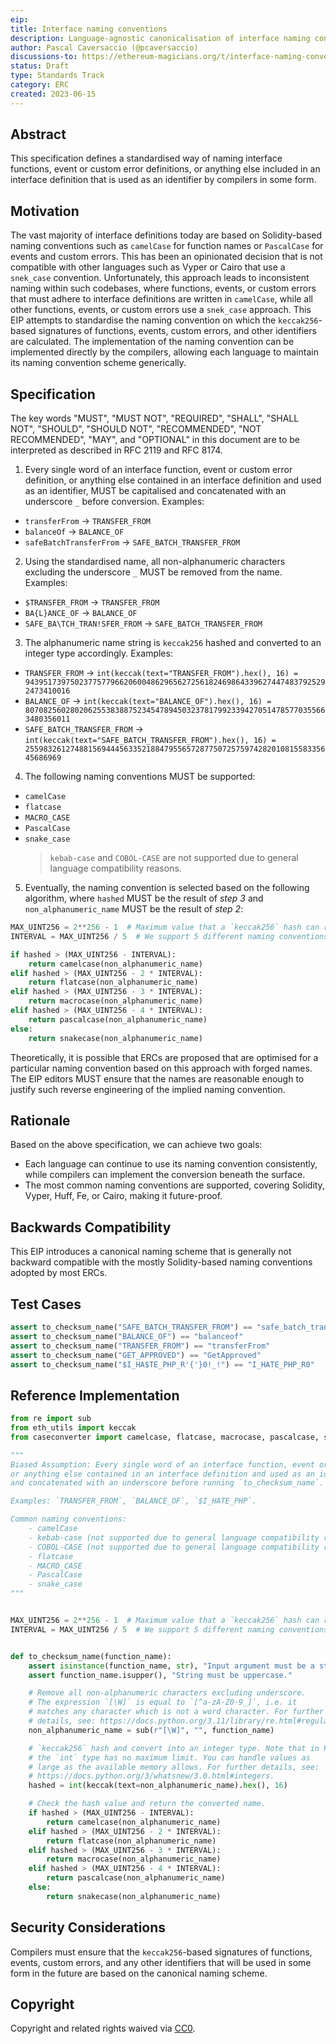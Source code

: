 ```yaml
---
eip:
title: Interface naming conventions
description: Language-agnostic canonicalisation of interface naming conventions
author: Pascal Caversaccio (@pcaversaccio)
discussions-to: https://ethereum-magicians.org/t/interface-naming-conventions/14692
status: Draft
type: Standards Track
category: ERC
created: 2023-06-15
---
```


## Abstract

This specification defines a standardised way of naming interface functions, event or custom error definitions, or anything else included in an interface definition that is used as an identifier by compilers in some form.

## Motivation

The vast majority of interface definitions today are based on Solidity-based naming conventions such as `camelCase` for function names or `PascalCase` for events and custom errors. This has been an opinionated decision that is not compatible with other languages such as Vyper or Cairo that use a `snek_case` convention. Unfortunately, this approach leads to inconsistent naming within such codebases, where functions, events, or custom errors that must adhere to interface definitions are written in `camelCase`, while all other functions, events, or custom errors use a `snek_case` approach. This EIP attempts to standardise the naming convention on which the `keccak256`-based signatures of functions, events, custom errors, and other identifiers are calculated. The implementation of the naming convention can be implemented directly by the compilers, allowing each language to maintain its naming convention scheme generically.

## Specification

The key words "MUST", "MUST NOT", "REQUIRED", "SHALL", "SHALL NOT", "SHOULD", "SHOULD NOT", "RECOMMENDED", "NOT RECOMMENDED", "MAY", and "OPTIONAL" in this document are to be interpreted as described in RFC 2119 and RFC 8174.

1. Every single word of an interface function, event or custom error definition, or anything else contained in an interface definition and used as an identifier, MUST be capitalised and concatenated with an underscore `_` before conversion. Examples:

- `transferFrom` -> `TRANSFER_FROM`
- `balanceOf` -> `BALANCE_OF`
- `safeBatchTransferFrom` -> `SAFE_BATCH_TRANSFER_FROM`

2. Using the standardised name, all non-alphanumeric characters excluding the underscore `_` MUST be removed from the name. Examples:

- `$TRANSFER_FROM` -> `TRANSFER_FROM`
- `BA{L}ANCE_OF` -> `BALANCE_OF`
- `SAFE_BA\TCH_TRAN!SFER_FROM` -> `SAFE_BATCH_TRANSFER_FROM`

3. The alphanumeric name string is `keccak256` hashed and converted to an integer type accordingly. Examples:

- `TRANSFER_FROM` -> `int(keccak(text="TRANSFER_FROM").hex(), 16) = 94395173975023775779662060048629656272561824698643396274474837925292473410016`
- `BALANCE_OF` -> `int(keccak(text="BALANCE_OF").hex(), 16) = 80708256028020625538388752345478945032378179923394270514785770355663480356011`
- `SAFE_BATCH_TRANSFER_FROM` -> `int(keccak(text="SAFE_BATCH_TRANSFER_FROM").hex(), 16) = 255983261274881569444563352188479556572877507257597428201081558335645686969`

4. The following naming conventions MUST be supported:

- `camelCase`
- `flatcase`
- `MACRO_CASE`
- `PascalCase`
- `snake_case`
  > `kebab-case` and `COBOL-CASE` are not supported due to general language compatibility reasons.

5. Eventually, the naming convention is selected based on the following algorithm, where `hashed` MUST be the result of _step 3_ and `non_alphanumeric_name` MUST be the result of _step 2_:

```python
MAX_UINT256 = 2**256 - 1  # Maximum value that a `keccak256` hash can reach.
INTERVAL = MAX_UINT256 / 5  # We support 5 different naming conventions.

if hashed > (MAX_UINT256 - INTERVAL):
    return camelcase(non_alphanumeric_name)
elif hashed > (MAX_UINT256 - 2 * INTERVAL):
    return flatcase(non_alphanumeric_name)
elif hashed > (MAX_UINT256 - 3 * INTERVAL):
    return macrocase(non_alphanumeric_name)
elif hashed > (MAX_UINT256 - 4 * INTERVAL):
    return pascalcase(non_alphanumeric_name)
else:
    return snakecase(non_alphanumeric_name)
```

Theoretically, it is possible that ERCs are proposed that are optimised for a particular naming convention based on this approach with forged names. The EIP editors MUST ensure that the names are reasonable enough to justify such reverse engineering of the implied naming convention.

## Rationale

Based on the above specification, we can achieve two goals:

- Each language can continue to use its naming convention consistently, while compilers can implement the conversion beneath the surface.
- The most common naming conventions are supported, covering Solidity, Vyper, Huff, Fe, or Cairo, making it future-proof.

## Backwards Compatibility

This EIP introduces a canonical naming scheme that is generally not backward compatible with the mostly Solidity-based naming conventions adopted by most ERCs.

## Test Cases

```python
assert to_checksum_name("SAFE_BATCH_TRANSFER_FROM") == "safe_batch_transfer_from"
assert to_checksum_name("BALANCE_OF") == "balanceof"
assert to_checksum_name("TRANSFER_FROM") == "transferFrom"
assert to_checksum_name("GET_APPROVED") == "GetApproved"
assert to_checksum_name("$I_HA$TE_PHP_R'{'}0!_!") == "I_HATE_PHP_R0"
```

## Reference Implementation

```python
from re import sub
from eth_utils import keccak
from caseconverter import camelcase, flatcase, macrocase, pascalcase, snakecase

"""
Biased Assumption: Every single word of an interface function, event or custom error definition,
or anything else contained in an interface definition and used as an identifier, is capitalised
and concatenated with an underscore before running `to_checksum_name`.

Examples: `TRANSFER_FROM`, `BALANCE_OF`, `$I_HATE_PHP`.

Common naming conventions:
    - camelCase
    - kebab-case (not supported due to general language compatibility reasons)
    - COBOL-CASE (not supported due to general language compatibility reasons)
    - flatcase
    - MACRO_CASE
    - PascalCase
    - snake_case
"""


MAX_UINT256 = 2**256 - 1  # Maximum value that a `keccak256` hash can reach.
INTERVAL = MAX_UINT256 / 5  # We support 5 different naming conventions.


def to_checksum_name(function_name):
    assert isinstance(function_name, str), "Input argument must be a string."
    assert function_name.isupper(), "String must be uppercase."

    # Remove all non-alphanumeric characters excluding underscore.
    # The expression `[\W]` is equal to `[^a-zA-Z0-9_]`, i.e. it
    # matches any character which is not a word character. For further
    # details, see: https://docs.python.org/3.11/library/re.html#regular-expression-syntax.
    non_alphanumeric_name = sub(r"[\W]", "", function_name)

    # `keccak256` hash and convert into an integer type. Note that in Python 3,
    # the `int` type has no maximum limit. You can handle values as
    # large as the available memory allows. For further details, see:
    # https://docs.python.org/3/whatsnew/3.0.html#integers.
    hashed = int(keccak(text=non_alphanumeric_name).hex(), 16)

    # Check the hash value and return the converted name.
    if hashed > (MAX_UINT256 - INTERVAL):
        return camelcase(non_alphanumeric_name)
    elif hashed > (MAX_UINT256 - 2 * INTERVAL):
        return flatcase(non_alphanumeric_name)
    elif hashed > (MAX_UINT256 - 3 * INTERVAL):
        return macrocase(non_alphanumeric_name)
    elif hashed > (MAX_UINT256 - 4 * INTERVAL):
        return pascalcase(non_alphanumeric_name)
    else:
        return snakecase(non_alphanumeric_name)
```

## Security Considerations

Compilers must ensure that the `keccak256`-based signatures of functions, events, custom errors, and any other identifiers that will be used in some form in the future are based on the canonical naming scheme.

## Copyright

Copyright and related rights waived via [CC0](../LICENSE.md).
